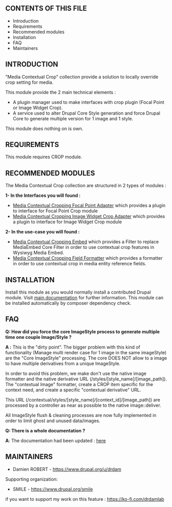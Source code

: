 CONTENTS OF THIS FILE
---------------------

* Introduction
* Requirements
* Recommended modules
* Installation
* FAQ
* Maintainers

INTRODUCTION
------------

"Media Contextual Crop" collection provide a solution to locally override crop
setting for media.

This module provide the 2 main technical elements :

 * A plugin manager used to make interfaces with crop plugin (Focal Point or
Image Widget Crop).
 * A service used to alter Drupal Core Style generation and force Drupal Core
to generate multiple version for 1 image and 1 style.

This module does nothing on is own.

REQUIREMENTS
------------

This module requires CROP module.

RECOMMENDED MODULES
------------

The Media Contextual Crop collection are structured in 2 types of modules :

**1- In the Interfaces you will found :**

* [Media Contextual Cropping Focal Point Adapter](https://www.drupal.org/project/media_contextual_crop_fp_adapter)
which provides a plugin to interface for Focal Point Crop module
* [Media Contextual Cropping Image Widget Crop Adapter](https://www.drupal.org/project/media_contextual_crop_iwc_adapter)
which provides a plugin to interface for Image Widget Crop module

**2- In the use-case you will found :**

* [Media Contextual Cropping Embed](https://www.drupal.org/project/media_contextual_crop_embed)
which provides a Filter to replace MediaEmbed Core Filter in order to use
contextual crop features in Wysiwyg Media Embed.
* [Media Contextual Cropping Field Formatter](https://www.drupal.org/project/media_contextual_crop_field_formatter)
which provides a formatter in order to use contextual crop in media entity
reference fields.

INSTALLATION
------------

Install this module as you would normally install a contributed
Drupal module. Visit [main documentation](https://www.drupal.org/node/1897420) for further
information.
This module can be installed automatically by composer dependency check.

FAQ
---------------

**Q: How did you force the core ImageStyle process to generate multiple time
one couple Image/Style ?**

**A :** This is the "dirty point". The bigger problem with
this kind of functionality (Manage multi render case for 1 image in the same
imageStyle) are the "Core ImageStyle" processing.
The core DOES NOT allow to a image to have multiple derivatives from a unique
ImageStyle.

In order to avoid this problem, we make don't use the native image formatter
and the native derivative URL (/styles/[style_name]/[image_path]).
The "contextual Image" formatter, create a CROP item specific for the context
need, and create a specific "contextual derivative" URL.

This URL (/contextual/styles/[style_name]/[context_id]/[image_path]) are
processed by a controller as near as possible to the native image::deliver.

All ImageStyle flush & cleaning processes are now fully implemented in order
to limit ghost and unused data/images.

**Q: There is a whole documentation ?**

**A**: The documentation had been updated : [here](https://www.drupal.org/docs/contributed-modules/how-use-media-multicroping-11x-branch/preparation-configuration)

MAINTAINERS
-----------

* Damien ROBERT - <https://www.drupal.org/u/drdam>

Supporting organization:

* SMILE - <https://www.drupal.org/smile>

if you want to support my work on this feature : https://ko-fi.com/drdamlab
